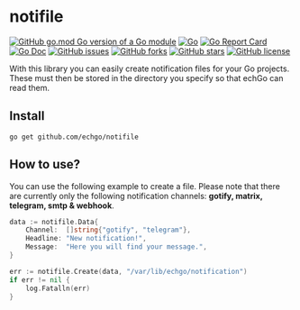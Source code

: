 # notifile

[![GitHub go.mod Go version of a Go module](https://img.shields.io/github/go-mod/go-version/echgo/notifile.svg)](https://golang.org/) [![Go](https://github.com/echgo/notifile/actions/workflows/go.yml/badge.svg)](https://github.com/echgo/notifile/actions/workflows/go.yml) [![Go Report Card](https://goreportcard.com/badge/github.com/echgo/notifile)](https://goreportcard.com/report/github.com/echgo/notifile) [![Go Doc](https://godoc.org/github.com/echgo/notifile?status.svg)](https://pkg.go.dev/github.com/echgo/notifile) [![GitHub issues](https://img.shields.io/github/issues/echgo/notifile)](https://github.com/echgo/notifile/issues) [![GitHub forks](https://img.shields.io/github/forks/echgo/notifile)](https://github.com/echgo/notifile/network) [![GitHub stars](https://img.shields.io/github/stars/echgo/notifile)](https://github.com/echgo/notifile/stargazers) [![GitHub license](https://img.shields.io/github/license/echgo/notifile)](https://github.com/echgo/notifile/blob/master/LICENSE)

With this library you can easily create notification files for your Go projects. These must then be stored in the directory you specify so that echGo can read them.

## Install

```console
go get github.com/echgo/notifile
```

## How to use?

You can use the following example to create a file. Please note that there are currently only the following notification channels: **gotify, matrix, telegram, smtp  & webhook**.

```go
data := notifile.Data{
    Channel:  []string{"gotify", "telegram"},
    Headline: "New notification!",
    Message:  "Here you will find your message.",
}

err := notifile.Create(data, "/var/lib/echgo/notification")
if err != nil {
    log.Fatalln(err)
}
```